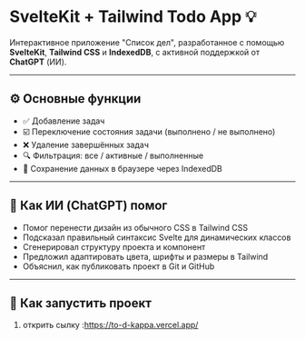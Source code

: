 # SvelteKit + Tailwind Todo App 💡

Интерактивное приложение "Список дел", разработанное с помощью **SvelteKit**, **Tailwind CSS** и **IndexedDB**, с активной поддержкой от **ChatGPT** (ИИ).

---

## ⚙️ Основные функции

- ✅ Добавление задач
- ☑️ Переключение состояния задачи (выполнено / не выполнено)
- ❌ Удаление завершённых задач
- 🔍 Фильтрация: все / активные / выполненные
- 💾 Сохранение данных в браузере через IndexedDB

---

## 🧠 Как ИИ (ChatGPT) помог

- Помог перенести дизайн из обычного CSS в Tailwind CSS
- Подсказал правильный синтаксис Svelte для динамических классов
- Сгенерировал структуру проекта и компонент
- Предложил адаптировать цвета, шрифты и размеры в Tailwind
- Объяснил, как публиковать проект в Git и GitHub

---

## 🚀 Как запустить проект

1. открить сылку :https://to-d-kappa.vercel.app/
   
